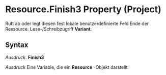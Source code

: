 
# Resource.Finish3 Property (Project)

Ruft ab oder legt diesen fest lokale benutzerdefinierte Feld Ende der Ressource. Lese-/Schreibzugriff  **Variant**.


## Syntax

 _Ausdruck_. **Finish3**

 _Ausdruck_ Eine Variable, die ein **Resource** -Objekt darstellt.

